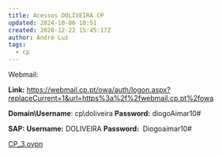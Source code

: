 ```yaml
---
title: Acessos DOLIVEIRA CP
updated: 2024-10-06 10:51
created: 2020-12-22 15:45:17Z
author: André Luz
tags:
  - cp
---
```


Webmail:

**Link:**  https://webmail.cp.pt/owa/auth/logon.aspx?replaceCurrent=1&url=https%3a%2f%2fwebmail.cp.pt%2fowa

**Domain\Username**: cp\doliveira
**Password:** diogoAimar10#

**SAP:**
**Username:** DOLIVEIRA
**Password:**  Diogoaimar10#

[CP_3.ovpn](CP_3.ovpn)
